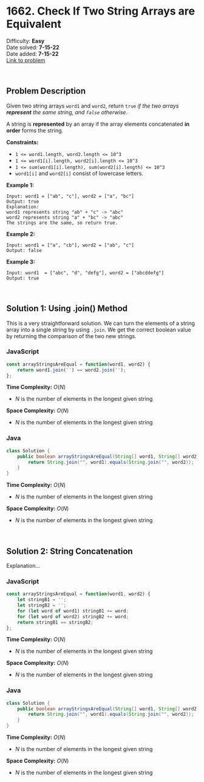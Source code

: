 # 1662. Check If Two String Arrays are Equivalent

Difficulty: **Easy**  
Date solved: **7-15-22**  
Date added: **7-15-22**  
[Link to problem](https://leetcode.com/problems/check-if-two-string-arrays-are-equivalent/)

<br>

## Problem Description

Given two string arrays `word1` and `word2`, return `true` *if the two arrays **represent** the same string, and `false` otherwise*.

A string is **represented** by an array if the array elements concatenated **in order** forms the string.

**Constraints:**

- `1 <= word1.length, word2.length <= 10^3`
- `1 <= word1[i].length, word2[i].length <= 10^3`
- `1 <= sum(word1[i].length), sum(word2[i].length) <= 10^3`
- `word1[i]` and `word2[i]` consist of lowercase letters.

**Example 1:**

```
Input: word1 = ["ab", "c"], word2 = ["a", "bc"]
Output: true
Explanation:
word1 represents string "ab" + "c" -> "abc"
word2 represents string "a" + "bc" -> "abc"
The strings are the same, so return true.
```

**Example 2:**

```
Input: word1 = ["a", "cb"], word2 = ["ab", "c"]
Output: false
```

**Example 3:**

```
Input: word1  = ["abc", "d", "defg"], word2 = ["abcddefg"]
Output: true
```

<br>

## Solution 1: Using .join() Method

This is a very straightforward solution. We can turn the elements of a string array into a single string by using `.join`. We get the correct boolean value by returning the comparison of the two new strings.

### **JavaScript**

```js
const arrayStringsAreEqual = function(word1, word2) {
    return word1.join('') == word2.join('');
};
```

**Time Complexity:** $O(N)$
- $N$ is the number of elements in the longest given string

**Space Complexity:** $O(N)$
- $N$ is the number of elements in the longest given string

### **Java**

```java
class Solution {
    public boolean arrayStringsAreEqual(String[] word1, String[] word2) {
        return String.join("", word1).equals(String.join("", word2));
    }
}
```

**Time Complexity:** $O(N)$
- $N$ is the number of elements in the longest given string

**Space Complexity:** $O(N)$
- $N$ is the number of elements in the longest given string

<br>

## Solution 2: String Concatenation

Explanation...

### **JavaScript**

```js
const arrayStringsAreEqual = function(word1, word2) {
    let stringB1 = '';
    let stringB2 = '';
    for (let word of word1) stringB1 += word;
    for (let word of word2) stringB2 += word;
    return stringB1 == stringB2;
};
```

**Time Complexity:** $O(N)$
- $N$ is the number of elements in the longest given string

**Space Complexity:** $O(N)$
- $N$ is the number of elements in the longest given string

### **Java**

```java
class Solution {
    public boolean arrayStringsAreEqual(String[] word1, String[] word2) {
        return String.join("", word1).equals(String.join("", word2));
    }
}
```

**Time Complexity:** $O(N)$
- $N$ is the number of elements in the longest given string

**Space Complexity:** $O(N)$
- $N$ is the number of elements in the longest given string